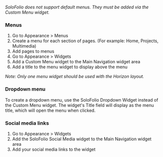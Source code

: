 _SoloFolio does not support default menus. They must be added via the Custom Menu widget._

### Menus

1. Go to Appearance > Menus
2. Create a menu for each section of pages. (For example: Home, Projects, Multimedia)
3. Add pages to menus
4. Go to Appearance > Widgets
5. Add a Custom Menu widget to the Main Navigation widget area
6. Add a title to the menu widget to display above the menu

_Note: Only one menu widget should be used with the Horizon layout._

### Dropdown menu
To create a dropdown menu, use the SoloFolio Dropdown Widget instead of the Custom Menu widget. The widget's Title field will display as the menu title, which will open the menu when clicked.

### Social media links
1. Go to Appearance > Widgets
2. Add the SoloFolio Social Media widget to the Main Navigation widget area
3. Add your social media links to the widget
